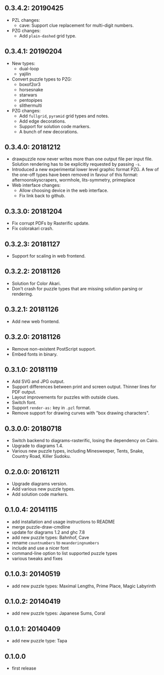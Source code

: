 0.3.4.2: 20190425
-----------------

* PZL changes:
  - cave: Support clue replacement for multi-digit numbers.
* PZG changes:
  - Add `plain-dashed` grid type.

0.3.4.1: 20190204
-----------------

* New types:
  - dual-loop
  - yajilin
* Convert puzzle types to PZG:
  - boxof2or3
  - horsesnake
  - starwars
  - pentopipes
  - slithermulti
* PZG changes:
  - Add `fullgrid`, `pyramid` grid types and notes.
  - Add edge decorations.
  - Support for solution code markers.
  - A bunch of new decorations.

0.3.4.0: 20181212
-----------------

* drawpuzzle now never writes more than one output file per
  input file. Solution rendering has to be explicitly requested
  by passing `-s`.
* Introduced a new experimental lower level graphic format PZG.
  A few of the one-off types have been removed in favour of this
  format: afternoonskyscrapers, wormhole, lits-symmetry, primeplace
* Web interface changes:
  - Allow choosing device in the web interface.
  - Fix link back to github.

0.3.3.0: 20181204
-----------------

* Fix corrupt PDFs by Rasterific update.
* Fix colorakari crash.

0.3.2.3: 20181127
-----------------

* Support for scaling in web frontend.

0.3.2.2: 20181126
-----------------

* Solution for Color Akari.
* Don't crash for puzzle types that are missing
  solution parsing or rendering.

0.3.2.1: 20181126
-----------------

* Add new web frontend.

0.3.2.0: 20181126
-----------------

* Remove non-existent PostScript support.
* Embed fonts in binary.

0.3.1.0: 20181119
-----------------

* Add SVG and JPG output.
* Support differences between print and screen output. Thinner lines
  for PDF output.
* Layout improvements for puzzles with outside clues.
* Switch font.
* Support `render-as:` key in `.pzl` format.
* Remove support for drawing curves with "box drawing characters".

0.3.0.0: 20180718
-----------------

* Switch backend to diagrams-rasterific, losing the dependency on Cairo.
* Upgrade to diagrams 1.4.
* Various new puzzle types, including Minesweeper, Tents, Snake,
  Country Road, Killer Sudoku.

0.2.0.0: 20161211
-----------------

* Upgrade diagrams version.
* Add various new puzzle types.
* Add solution code markers.

0.1.0.4: 20141115
-----------------

* add installation and usage instructions to README
* merge puzzle-draw-cmdline
* update for diagrams 1.2 and ghc 7.8
* add new puzzle types: Bahnhof, Cave
* rename `countnumbers` to `meanderingnumbers`
* include and use a nicer font
* command-line option to list supported puzzle types
* various tweaks and fixes

0.1.0.3: 20140519
-----------------

* add new puzzle types: Maximal Lengths, Prime Place, Magic Labyrinth


0.1.0.2: 20140419
-----------------

* add new puzzle types: Japanese Sums, Coral

0.1.0.1: 20140409
-----------------

* add new puzzle type: Tapa

0.1.0.0
-------

* first release
